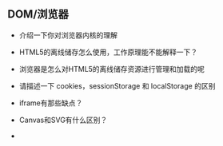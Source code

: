 ## DOM/浏览器

- 介绍一下你对浏览器内核的理解

- HTML5的离线储存怎么使用，工作原理能不能解释一下？

- 浏览器是怎么对HTML5的离线储存资源进行管理和加载的呢

- 请描述一下 cookies，sessionStorage 和 localStorage 的区别

- iframe有那些缺点？

- Canvas和SVG有什么区别？

-